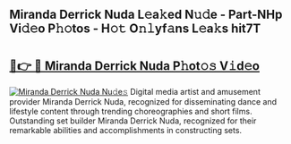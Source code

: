 ## Miranda Derrick Nuda L𝚎a𝚔ed N𝚞𝚍e - Part-NHp Vi𝚍𝚎o P𝚑𝚘tos - H𝚘𝚝 O𝚗𝚕yf𝚊ns L𝚎a𝚔s hit7T

# <h2><a href="http://kfa3wjk.oniu.top/?m=Miranda+Derrick+Nuda">🔗👉 🔴 Miranda Derrick Nuda P𝚑ot𝚘𝚜 V𝚒d𝚎o</a></h2>

[![Miranda Derrick Nuda Nu𝚍e𝚜](https://i.imgur.com/0qMVB7G.gif)](http://kfa3wjk.oniu.top/?m=Miranda+Derrick+Nuda)
Digital media artist and amusement provider Miranda Derrick Nuda, recognized for disseminating dance and lifestyle content through trending choreographies and short films. Outstanding set builder Miranda Derrick Nuda, recognized for their remarkable abilities and accomplishments in constructing sets.  
